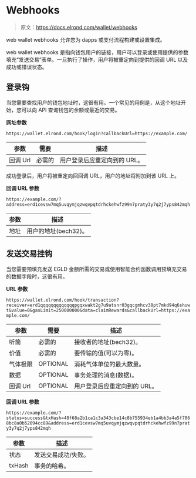 # Webhooks

> 原文：<https://docs.elrond.com/wallet/webhooks>

 web wallet webhooks 允许您为 dapps 或支付流程构建或设置集成。

web wallet webhooks 是指向钱包用户的链接，用户可以登录或使用提供的参数填充“发送交易”表单。一旦执行了操作，用户将被重定向到提供的回调 URL 以及成功或错误状态。

## **登录钩**

当您需要查找用户的钱包地址时，这很有用。一个常见的用例是，从这个地址开始，您可以向 API 查询钱包的余额或最近的交易。

**网址参数**

`https://wallet.elrond.com/hook/login?callbackUrl=https://example.com/`

| 参数 | 需要 | 描述 |
| --- | --- | --- |
| 回调 Url | 必需的 | 用户登录后应重定向到的 URL。 |

成功登录后，用户将被重定向回回调 URL，用户的地址将附加到该 URL 上。

**回调 URL 参数**

`https://example.com/?address=erd1cevsw7mq5uvqymjqzwqvpqtdrhckehwfz99n7praty3y7q2j7yps842mqh`

| 参数 | 描述 |
| --- | --- |
| 地址 | 用户的地址(bech32)。 |

## **发送交易挂钩**

当您需要预填充发送 EGLD 金额所需的交易或使用智能合约函数调用预填充交易的数据字段时，这很有用。

**URL 参数**

`https://wallet.elrond.com/hook/transaction?receiver=erd1qqqqqqqqqqqqqpgqxwakt2g7u9atsnr03gqcgmhcv38pt7mkd94q6shuwt&value=0&gasLimit=250000000&data=claimRewards&callbackUrl=https://example.com/`

| 参数 | 需要 | 描述 |
| --- | --- | --- |
| 听筒 | 必需的 | 接收者的地址(bech32)。 |
| 价值 | 必需的 | 要传输的值(可以为零)。 |
| 气体极限 | OPTIONAL | 消耗气体单位的最大数量。 |
| 数据 | OPTIONAL | 事务处理的消息(数据)。 |
| 回调 Url | OPTIONAL | 用户登录后应重定向到的 URL。 |

**回调 URL 参数**

`https://example.com/?status=success&txHash=48f68a2b1ca1c3a343cbe14c8b755934eb1a4bb3a4a5f7068bc8a0b52094cc89&address=erd1cevsw7mq5uvqymjqzwqvpqtdrhckehwfz99n7praty3y7q2j7yps842mqh`

| 参数 | 描述 |
| --- | --- |
| 状态 | 发送交易成功/失败。 |
| txHash | 事务的哈希。 |